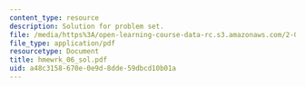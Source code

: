 ```yaml
---
content_type: resource
description: Solution for problem set.
file: /media/https%3A/open-learning-course-data-rc.s3.amazonaws.com/2-008-design-and-manufacturing-ii-spring-2004/a48c3158670e0e9d8dde59dbcd10b01a_hmewrk_06_sol.pdf
file_type: application/pdf
resourcetype: Document
title: hmewrk_06_sol.pdf
uid: a48c3158-670e-0e9d-8dde-59dbcd10b01a
---
```

